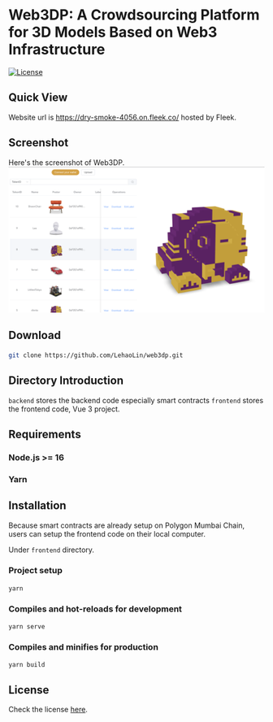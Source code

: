 # Web3DP: A Crowdsourcing Platform for 3D Models Based on Web3 Infrastructure

<!-- [![Build Status](https://travis-ci.com/username/project-title.svg?branch=master)](https://travis-ci.com/username/project-title) -->

[![License](http://img.shields.io/:license-mit-blue.svg)](https://github.com/LehaoLin/web3dp/blob/main/LICENSE)

## Quick View

Website url is https://dry-smoke-4056.on.fleek.co/ hosted by Fleek.

## Screenshot

Here's the screenshot of Web3DP.
![Default Graph](https://github.com/LehaoLin/web3dp/blob/main/screenshot/web3dp.png)

## Download

```sh
git clone https://github.com/LehaoLin/web3dp.git
```

## Directory Introduction

`backend` stores the backend code especially smart contracts
`frontend` stores the frontend code, Vue 3 project.

## Requirements

### Node.js >= 16

### Yarn

## Installation

Because smart contracts are already setup on Polygon Mumbai Chain, users can setup the frontend code on their local computer.

Under `frontend` directory.

### Project setup

```
yarn
```

### Compiles and hot-reloads for development

```
yarn serve
```

### Compiles and minifies for production

```
yarn build
```

## License

Check the license [here](https://github.com/LehaoLin/web3dp/blob/main/LICENSE).
